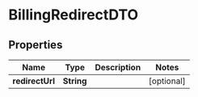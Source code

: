 

# BillingRedirectDTO


## Properties

| Name | Type | Description | Notes |
|------------ | ------------- | ------------- | -------------|
|**redirectUrl** | **String** |  |  [optional] |



